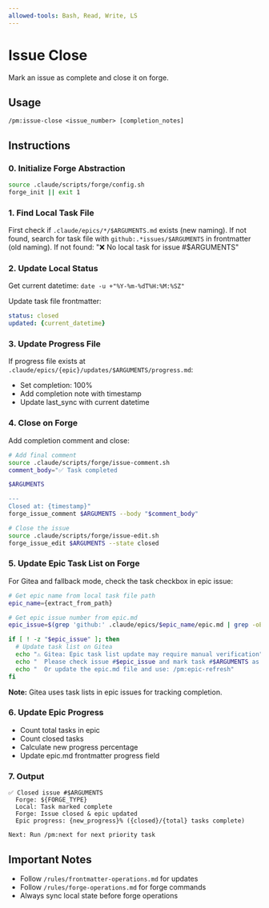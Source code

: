 ```yaml
---
allowed-tools: Bash, Read, Write, LS
---
```


# Issue Close

Mark an issue as complete and close it on forge.

## Usage
```
/pm:issue-close <issue_number> [completion_notes]
```

## Instructions

### 0. Initialize Forge Abstraction

```bash
source .claude/scripts/forge/config.sh
forge_init || exit 1
```

### 1. Find Local Task File

First check if `.claude/epics/*/$ARGUMENTS.md` exists (new naming).
If not found, search for task file with `github:.*issues/$ARGUMENTS` in frontmatter (old naming).
If not found: "❌ No local task for issue #$ARGUMENTS"

### 2. Update Local Status

Get current datetime: `date -u +"%Y-%m-%dT%H:%M:%SZ"`

Update task file frontmatter:
```yaml
status: closed
updated: {current_datetime}
```

### 3. Update Progress File

If progress file exists at `.claude/epics/{epic}/updates/$ARGUMENTS/progress.md`:
- Set completion: 100%
- Add completion note with timestamp
- Update last_sync with current datetime

### 4. Close on Forge

Add completion comment and close:
```bash
# Add final comment
source .claude/scripts/forge/issue-comment.sh
comment_body="✅ Task completed

$ARGUMENTS

---
Closed at: {timestamp}"
forge_issue_comment $ARGUMENTS --body "$comment_body"

# Close the issue
source .claude/scripts/forge/issue-edit.sh
forge_issue_edit $ARGUMENTS --state closed
```

### 5. Update Epic Task List on Forge

For Gitea and fallback mode, check the task checkbox in epic issue:

```bash
# Get epic name from local task file path
epic_name={extract_from_path}

# Get epic issue number from epic.md
epic_issue=$(grep 'github:' .claude/epics/$epic_name/epic.md | grep -oE '[0-9]+$')

if [ ! -z "$epic_issue" ]; then
  # Update task list on Gitea
  echo "⚠️ Gitea: Epic task list update may require manual verification"
  echo "  Please check issue #$epic_issue and mark task #$ARGUMENTS as complete"
  echo "  Or update the epic.md file and use: /pm:epic-refresh"
fi
```

**Note:** Gitea uses task lists in epic issues for tracking completion.

### 6. Update Epic Progress

- Count total tasks in epic
- Count closed tasks
- Calculate new progress percentage
- Update epic.md frontmatter progress field

### 7. Output

```
✅ Closed issue #$ARGUMENTS
  Forge: ${FORGE_TYPE}
  Local: Task marked complete
  Forge: Issue closed & epic updated
  Epic progress: {new_progress}% ({closed}/{total} tasks complete)

Next: Run /pm:next for next priority task
```

## Important Notes

- Follow `/rules/frontmatter-operations.md` for updates
- Follow `/rules/forge-operations.md` for forge commands
- Always sync local state before forge operations